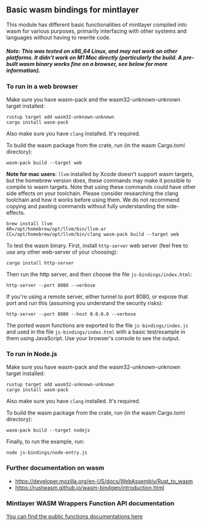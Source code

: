 ## Basic wasm bindings for mintlayer

This module has different basic functionalities of mintlayer compiled into wasm for various purposes, primarily interfacing with other systems and languages without having to rewrite code.

##### Note: This was tested on x86_64 Linux, and may not work on other platforms. It didn't work on M1 Mac directly (particularly the build. A pre-built wasm binary works fine on a browser, see below for more information).

### To run in a web browser

Make sure you have wasm-pack and the wasm32-unknown-unknown target installed:

```
rustup target add wasm32-unknown-unknown
cargo install wasm-pack
```

Also make sure you have `clang` installed. It's required.

To build the wasm package from the crate, run (in the wasm Cargo.toml directory):

```
wasm-pack build --target web
```

**Note for mac users**: `llvm` installed by Xcode doesn't support wasm targets, but the homebrew version does, these commands may make it possible to compile to wasm targets. Note that using these commands could have other side effects on your toolchain. Please consider researching the clang toolchain and how it works before using them. We do not recommend copying and pasting commands without fully understanding the side-effects.

```
brew install llvm
AR=/opt/homebrew/opt/llvm/bin/llvm-ar CC=/opt/homebrew/opt/llvm/bin/clang wasm-pack build --target web
```

To test the wasm binary. First, install `http-server` web server (feel free to use any other web-server of your choosing):

```
cargo install http-server
```

Then run the http server, and then choose the file `js-bindings/index.html`:

```
http-server --port 8080 --verbose
```

If you're using a remote server, either tunnel to port 8080, or expose that port and run this (assuming you understand the security risks):

```
http-server --port 8080 --host 0.0.0.0 --verbose
```

The ported wasm functions are exported to the file `js-bindings/index.js` and used in the file `js-bindings/index.html` with a basic test/example in them using JavaScript. Use your browser's console to see the output.

### To run in Node.js

Make sure you have wasm-pack and the wasm32-unknown-unknown target installed:

```
rustup target add wasm32-unknown-unknown
cargo install wasm-pack
```

Also make sure you have `clang` installed. It's required.

To build the wasm package from the crate, run (in the wasm Cargo.toml directory):

```
wasm-pack build --target nodejs
```

Finally, to run the example, run:

```
node js-bindings/node-entry.js
```

### Further documentation on wasm

- https://developer.mozilla.org/en-US/docs/WebAssembly/Rust_to_wasm
- https://rustwasm.github.io/wasm-bindgen/introduction.html

### Mintlayer WASM Wrappers Function API documentation

[You can find the public functions documentations here](WASM-API.md)
